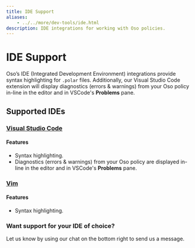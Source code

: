 ```yaml
---
title: IDE Support
aliases:
    - ../../more/dev-tools/ide.html
description: IDE integrations for working with Oso policies.
---
```


# IDE Support

Oso’s IDE (Integrated Development Environment) integrations provide syntax
highlighting for `.polar` files. Additionally, our Visual Studio Code extension
will display diagnostics (errors & warnings) from your Oso policy in-line in
the editor and in VSCode's **Problems** pane.

## Supported IDEs

### [Visual Studio Code](https://marketplace.visualstudio.com/items?itemName=osohq.oso)

#### Features

- Syntax highlighting.
- Diagnostics (errors & warnings) from your Oso policy are displayed in-line in
  the editor and in VSCode's **Problems** pane.

### [Vim](https://github.com/osohq/polar.vim)

#### Features

- Syntax highlighting.

### Want support for your IDE of choice?

Let us know by using our chat on the bottom right to send us a message.
